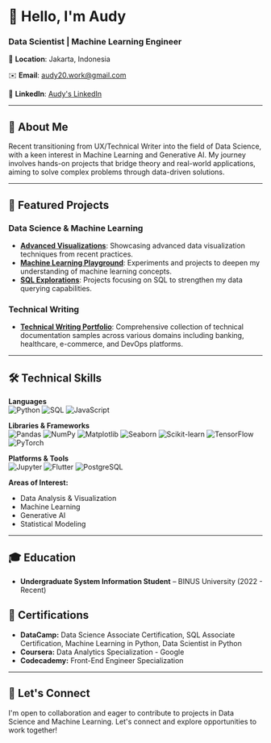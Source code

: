 # 👋 Hello, I'm Audy

### Data Scientist | Machine Learning Engineer
 
📍 **Location**: Jakarta, Indonesia  

✉️ **Email**: [audy20.work@gmail.com](mailto:audy20.work@gmail.com) 

💼 **LinkedIn**: [Audy's LinkedIn](https://linkedin.com/in/audyml)  

---

## 🧠 About Me

Recent transitioning from UX/Technical Writer into the field of Data Science, with a keen interest in Machine Learning and Generative AI.
My journey involves hands-on projects that bridge theory and real-world applications, aiming to solve complex problems through data-driven solutions.

---

## 🚀 Featured Projects

### Data Science & Machine Learning
- [**Advanced Visualizations**](https://github.com/audy21/data-exploratory-portfolio): Showcasing advanced data visualization techniques from recent practices.
- [**Machine Learning Playground**](https://github.com/audy21/machine-learning-exploratory): Experiments and projects to deepen my understanding of machine learning concepts.
- [**SQL Explorations**](https://github.com/audy21/sql-exploratory): Projects focusing on SQL to strengthen my data querying capabilities.

### Technical Writing
- [**Technical Writing Portfolio**](https://github.com/audy21/technicalwriter-exploratory): Comprehensive collection of technical documentation samples across various domains including banking, healthcare, e-commerce, and DevOps platforms.

---

## 🛠️ Technical Skills

**Languages**  
![Python](https://img.shields.io/badge/Python-3776AB?style=for-the-badge&logo=python&logoColor=white)
![SQL](https://img.shields.io/badge/SQL-336791?style=for-the-badge&logo=postgresql&logoColor=white)
![JavaScript](https://img.shields.io/badge/JavaScript-F7DF1E?style=for-the-badge&logo=javascript&logoColor=black)

**Libraries & Frameworks**  
![Pandas](https://img.shields.io/badge/Pandas-150458?style=for-the-badge&logo=pandas&logoColor=white)
![NumPy](https://img.shields.io/badge/NumPy-013243?style=for-the-badge&logo=numpy&logoColor=white)
![Matplotlib](https://img.shields.io/badge/Matplotlib-0064a5?style=for-the-badge&logo=matplotlib&logoColor=white)
![Seaborn](https://img.shields.io/badge/Seaborn-43B02A?style=for-the-badge&logo=python&logoColor=white)
![Scikit-learn](https://img.shields.io/badge/Scikit--learn-F7931E?style=for-the-badge&logo=scikit-learn&logoColor=white)
![TensorFlow](https://img.shields.io/badge/TensorFlow-FF6F00?style=for-the-badge&logo=tensorflow&logoColor=white)
![PyTorch](https://img.shields.io/badge/PyTorch-EE4C2C?style=for-the-badge&logo=pytorch&logoColor=white)

**Platforms & Tools**  
![Jupyter](https://img.shields.io/badge/Jupyter-F37626?style=for-the-badge&logo=jupyter&logoColor=white)
![Flutter](https://img.shields.io/badge/Flutter-02569B?style=for-the-badge&logo=flutter&logoColor=white)
![PostgreSQL](https://img.shields.io/badge/PostgreSQL-336791?style=for-the-badge&logo=postgresql&logoColor=white)


**Areas of Interest:**  
- Data Analysis & Visualization  
- Machine Learning  
- Generative AI  
- Statistical Modeling

---

## 🎓 Education

- **Undergraduate System Information Student** – BINUS University (2022 - Recent)

## 📜 Certifications

- **DataCamp:** Data Science Associate Certification, SQL Associate Certification, Machine Learning in Python, Data Scientist in Python
- **Coursera:** Data Analytics Specialization - Google
- **Codecademy:** Front-End Engineer Specialization

---

## 🤝 Let's Connect

I'm open to collaboration and eager to contribute to projects in Data Science and Machine Learning. Let's connect and explore opportunities to work together!
